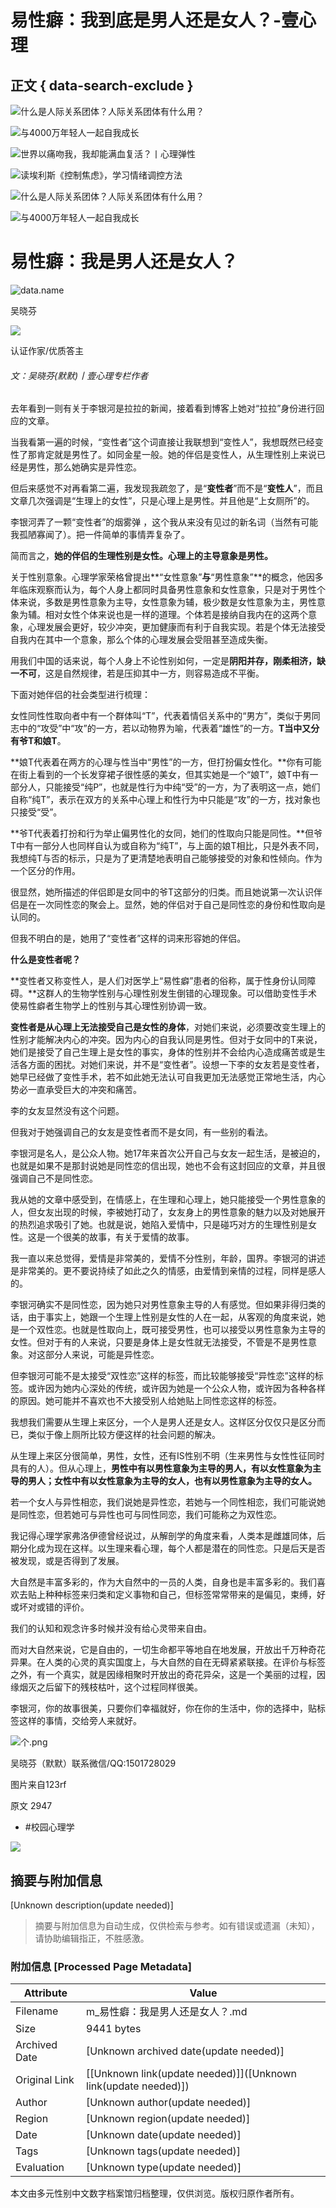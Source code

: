 # 易性癖：我到底是男人还是女人？-壹心理

## 正文 { data-search-exclude }


![什么是人际关系团体？人际关系团体有什么用？](https://ossimg.xinli001.com/20240614/0b3113dd49785ad2cc886c467ac0703b.jpeg?x-oss-process=image/resize,w_200/format,webp)

![与4000万年轻人一起自我成长](https://lapp.xinli001.com/images/logo/logo9.png?x-oss-process=image/resize,w_200/format,webp)

![世界以痛吻我，我却能满血复活？丨心理弹性](https://ossimg.xinli001.com/20220514/3dd7880cee7bde51da49510ba1519577.jpeg?x-oss-process=image/resize,w_200/format,webp)

![读埃利斯《控制焦虑》，学习情绪调控方法](https://ossimg.xinli001.com/20211222/eec333cbf0c65de2b0393b2bce530809.jpeg?x-oss-process=image/resize,w_200/format,webp)

![什么是人际关系团体？人际关系团体有什么用？](https://ossimg.xinli001.com/20240614/0b3113dd49785ad2cc886c467ac0703b.jpeg?x-oss-process=image/resize,w_200/format,webp)

![与4000万年轻人一起自我成长](https://lapp.xinli001.com/images/logo/logo9.png?x-oss-process=image/resize,w_200/format,webp)

# 易性癖：我是男人还是女人？

![data.name](https://ossimg.xinli001.com/20170823/80f92dedf89a58e06f4da8fc738c58b1.jpg?x-oss-process=image/quality,Q_80/format,webp)

吴晓芬

![](https://imgs.xinli001.com/public/picture/20240227/e7bade783eb44fe0bf0e41bca1b22df7.png)

认证作家/优质答主

###### 文：吴晓芬(默默)丨壹心理专栏作者

去年看到一则有关于李银河是拉拉的新闻，接着看到博客上她对“拉拉”身份进行回应的文章。

当我看第一遍的时候，“变性者”这个词直接让我联想到“变性人”，我想既然已经变性了那肯定就是男性了。如同金星一般。她的伴侣是变性人，从生理性别上来说已经是男性，那么她确实是异性恋。

但后来感觉不对再看第二遍，我发现我疏忽了，是“**变性者**”而不是“**变性人**”，而且文章几次强调是“生理上的女性”，只是心理上是男性。并且他是“上女厕所”的。

李银河弄了一颗“变性者”的烟雾弹 ，这个我从来没有见过的新名词（当然有可能我孤陋寡闻了）。把一件简单的事情弄复杂了。

简而言之，**她的伴侣的生理性别是女性。心理上的主导意象是男性。**

关于性别意象。心理学家荣格曾提出**“女性意象”**与**“男性意象”**的概念，他因多年临床观察而认为，每个人身上都同时具备男性意象和女性意象，只是对于男性个体来说，多数是男性意象为主导，女性意象为辅，极少数是女性意象为主，男性意象为辅。相对女性个体来说也是一样的道理。个体若是接纳自我内在的这两个意象，心理发展会更好，较少冲突，更加健康而有利于自我实现。若是个体无法接受自我内在其中一个意象，那么个体的心理发展会受阻甚至造成失衡。

用我们中国的话来说，每个人身上不论性别如何，一定是**阴阳并存，刚柔相济，缺一不可**，这是自然规律，若是压抑其中一方，则容易造成不平衡。

下面对她伴侣的社会类型进行梳理：

女性同性性取向者中有一个群体叫“T”，代表着情侣关系中的“男方”，类似于男同志中的“攻受”中“攻”的一方，若以动物界为喻，代表着“雄性”的一方。**T当中又分有爷T和娘T**。

**娘T代表着在两方的心理与性当中“男性”的一方，但打扮偏女性化。**你有可能在街上看到的一个长发穿裙子很性感的美女，但其实她是一个“娘T”，娘T中有一部分人，只能接受“纯P”，也就是性行为中纯“受”的一方，为了表明这一点，她们自称“纯T”，表示在双方的关系中心理上和性行为中只能是“攻”的一方，找对象也只接受“受”。

**爷T代表着打扮和行为举止偏男性化的女同，她们的性取向只能是同性。**但爷T中有一部分人也同样自认为或自称为“纯T”，与上面的娘T相比，只是外表不同，我想纯T与否的标示，只是为了更清楚地表明自己能够接受的对象和性倾向。作为一个区分的作用。

很显然，她所描述的伴侣即是女同中的爷T这部分的归类。而且她说第一次认识伴侣是在一次同性恋的聚会上。显然，她的伴侣对于自己是同性恋的身份和性取向是认同的。

但我不明白的是，她用了“变性者”这样的词来形容她的伴侣。

**什么是变性者呢？**

**变性者又称变性人，是人们对医学上“易性癖”患者的俗称，属于性身份认同障碍。**这群人的生物学性别与心理性别发生倒错的心理现象。可以借助变性手术使易性癖者生物学上的性别与其心理性别协调一致。

**变性者是从心理上无法接受自己是女性的身体**，对她们来说，必须要改变生理上的性别才能解决内心的冲突。因为内心的自我认同是男性。但对于女同中的T来说，她们是接受了自己生理上是女性的事实，身体的性别并不会给内心造成痛苦或是生活各方面的困扰。对她们来说，并不是“变性者”。设想一下李的女友若是变性者，她早已经做了变性手术，若不如此她无法认可自我更加无法感觉正常地生活，内心势必一直承受巨大的冲突和痛苦。

李的女友显然没有这个问题。

但我对于她强调自己的女友是变性者而不是女同，有一些别的看法。

李银河是名人，是公众人物。她17年来首次公开自己与女友一起生活，是被迫的，也就是如果不是那封说她是同性恋的信出现，她也不会有这封回应的文章，并且很强调自己不是同性恋。

我从她的文章中感受到，在情感上，在生理和心理上，她只能接受一个男性意象的人，但女友出现的时候，李被她打动了，女友身上的男性意象的魅力以及对她展开的热烈追求吸引了她。也就是说，她陷入爱情中，只是碰巧对方的生理性别是女性。这是一个很美的故事，有关于爱情的故事。

我一直以来总觉得，爱情是非常美的，爱情不分性别，年龄，国界。李银河的讲述是非常美的。更不要说持续了如此之久的情感，由爱情到亲情的过程，同样是感人的。

李银河确实不是同性恋，因为她只对男性意象主导的人有感觉。但如果非得归类的话，由于事实上，她跟一个生理上性别是女性的人在一起，从客观的角度来说，她是一个双性恋。也就是性取向上，既可接受男性，也可以接受以男性意象为主导的女性。但对于有的人来说，只要是身体上是女性就无法接受，不管是不是男性意象。对这部分人来说，可能是异性恋。

但李银河可能不是太接受“双性恋”这样的标签，而比较能够接受“异性恋”这样的标签。或许因为她内心深处的传统，或许因为她是一个公众人物，或许因为各种各样的原因。她可能并不喜欢也不大接受别人给她贴上同性恋这样的标签。

我想我们需要从生理上来区分，一个人是男人还是女人。这样区分仅仅只是区分而已，类似于像上厕所比较方便这样的社会问题的解决。

从生理上来区分很简单，男性，女性，还有IS性别不明（生来男性与女性性征同时具有的人）。但从心理上，**男性中有以男性意象为主导的男人，有以女性意象为主导的男人；女性中有以女性意象为主导的女人，也有以男性意象为主导的女人。**

若一个女人与异性相恋，我们说她是异性恋，若她与一个同性相恋，我们可能说她是同性恋，但若她可与异性也可与同性同恋，我们可能称之为双性恋。

我记得心理学家弗洛伊德曾经说过，从解剖学的角度来看，人类本是雌雄同体，后期分化成为现在这样。以生理来看心理，每个人都是潜在的同性恋。只是后天是否被发现，或是否得到了发展。

大自然是丰富多彩的，作为大自然中的一员的人类，自身也是丰富多彩的。我们喜欢去贴上种种标签来归类和定义事物和自己，但标签常常带来的是偏见，束缚，好或坏对或错的评价。

我们的认知和观念许多时候并没有给心灵带来自由。

而对大自然来说，它是自由的，一切生命都平等地自在地发展，开放出千万种奇花异果。在人类的心灵的真实国度上，与大自然的自在无碍紧紧联接。在评价与标签之外，有一个真实，就是因缘相聚时开放出的奇花异朵，这是一个美丽的过程，因缘烟灭之后留下的残枝枯叶，这个过程同样很美。

李银河，你的故事很美，只要你们幸福就好，你在你的生活中，你的选择中，贴标签这样的事情，交给旁人来就好。

![个.png](http://ossimg.xinli001.com/visioncn/600x400/VCG21gic15758034.jpg)

吴晓芬（默默）联系微信/QQ:1501728029

图片来自123rf

原文 2947

-   #校园心理学

![](http://ossimg.xinli001.com/visioncn/600x400/VCG21gic15758034.jpg)
<!-- tcd_original_link https://m.xinli001.com/info/100306557 -->


## 摘要与附加信息

<!-- tcd_abstract -->
[Unknown description(update needed)]
<!-- tcd_abstract_end -->

> 摘要与附加信息为自动生成，仅供检索与参考。如有错误或遗漏（未知），请协助编辑指正，不胜感激。

### 附加信息 [Processed Page Metadata]

| Attribute       | Value                                  |
|-----------------|----------------------------------------|
| Filename        | m_易性癖：我是男人还是女人？.md                             |
| Size            | 9441 bytes                           |
| Archived Date   | [Unknown archived date(update needed)]                             |
| Original Link   | [[Unknown link(update needed)]]([Unknown link(update needed)])                       |
| Author          | [Unknown author(update needed)]                               |
| Region          | [Unknown region(update needed)]                               |
| Date            | [Unknown date(update needed)]                                 |
| Tags            | [Unknown tags(update needed)]                                 |
| Evaluation            | [Unknown type(update needed)]                                 |
<!-- tcd_table_end -->

本文由多元性别中文数字档案馆归档整理，仅供浏览。版权归原作者所有。
